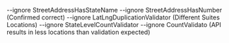 --ignore StreetAddressHasStateName --ignore StreetAddressHasNumber (Confirmed correct)
--ignore LatLngDuplicationValidator (Different Suites Locations)
--ignore StateLevelCountValidator --ignore CountValidato (API results in less locations than validation expected)
